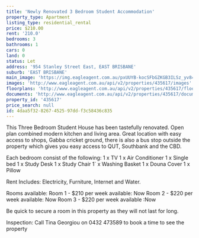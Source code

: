 ```yaml
---
title: 'Newly Renovated 3 Bedroom Student Accommodation'
property_type: Apartment
listing_type: residential_rental
price: $210.00
rent: '210.0'
bedrooms: 3
bathrooms: 1
cars: 0
land: 0
status: Let
address: '954 Stanley Street East, EAST BRISBANE'
suburb: 'EAST BRISBANE'
main_image: 'https://img.eagleagent.com.au/pxUUYB-kocSFbGZKGB3ILSz_yv8=/1280x854/smart/https://s3-us-west-2.amazonaws.com/eagleagent-orig/images/6826146/415021567-image-M.jpg'
images: 'http://www.eagleagent.com.au/api/v2/properties/435617/images'
floorplans: 'http://www.eagleagent.com.au/api/v2/properties/435617/floorplans'
documents: 'http://www.eagleagent.com.au/api/v2/properties/435617/documents'
property_id: '435617'
price_search: null
id: 4daa5f32-8267-4525-97dd-f3c58436c835
---
```

This Three Bedroom Student House has been tastefully renovated. Open plan combined modern kitchen and living area. Great location with easy access to shops, Gabba cricket ground, there is also a bus stop outside the property which gives you easy access to QUT, Southbank and the CBD.

Each bedroom consist of the following:
1 x TV
1 x Air Conditioner
1 x Single bed
1 x Study Desk
1 x Study Chair
1` x Washing Basket
1 x Douna Cover
1 x Pillow

Rent Includes: Electricity, Furniture,  Internet and Water.

Rooms available:
Room 1 -  $210  per week available: Now
Room 2 - $220 per week available: Now
Room 3 - $220 per week available :Now

Be quick to secure a room in this property as they will not last for long.

Inspection: Call Tina Georgiou on 0432 473589 to book a time to see  the property